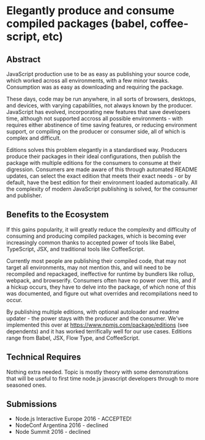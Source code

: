 # Elegantly produce and consume compiled packages (babel, coffee-script, etc)

## Abstract

JavaScript production use to be as easy as publishing your source code, which worked across all environments, with a few minor tweaks. Consumption was as easy as downloading and requiring the package.

These days, code may be run anywhere, in all sorts of browsers, desktops, and devices, with varying capabilities, not always known by the producer. JavaScript has evolved, incorporating new features that save developers time, although not supported accross all possible environments - with requires either abstinence of time saving features, or reducing environment support, or compiling on the producer or consumer side, all of which is complex and difficult.

Editions solves this problem elegantly in a standardised way. Producers produce their packages in their ideal configurations, then publish the package with multiple editions for the consumers to consume at their digression. Consumers are made aware of this through automated README updates, can select the exact edition that meets their exact needs - or by default, have the best edition for their environment loaded automatically. All the complexity of modern JavaScript publishing is solved, for the consumer and publisher.


## Benefits to the Ecosystem

If this gains popularity, it will greatly reduce the complexity and difficulty of consuming and producing compiled packages, which is becoming ever increasingly common thanks to accepted power of tools like Babel, TypeScript, JSX, and traditional tools like CoffeeScript.

Currently most people are publishing their compiled code, that may not target all environments, may not mention this, and will need to be recompiled and repackaged, ineffective for runtime by bundlers like rollup, webpack, and browserify. Consumers often have no power over this, and if a hickup occurs, they have to delve into the package, of which none of this was documented, and figure out what overrides and recompilations need to occur.

By publishing multiple editions, with optional autoloader and readme updater - the power stays with the producer and the consumer. We've implemented this over at https://www.npmjs.com/package/editions (see dependents) and it has worked terrifically well for our use cases. Editions range from Babel, JSX, Flow Type, and CoffeeScript.


## Technical Requires

Nothing extra needed. Topic is mostly theory with some demonstrations that will be useful to first time node.js javascript developers through to more seasoned ones.


## Submissions

- Node.js Interactive Europe 2016 - ACCEPTED!
- NodeConf Argentina 2016 - declined
- Node Summit 2016 - declined